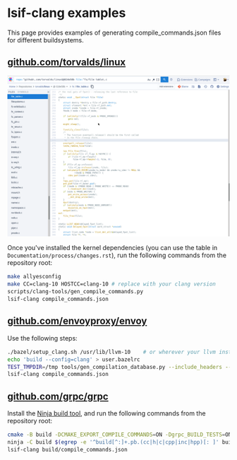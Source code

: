 # lsif-clang examples

This page provides examples of generating compile_commands.json files for different buildsystems.

## [github.com/torvalds/linux](https://github.com/torvalds/linux)

![GIF displaying usage on the linux kernel.](images/torvalds-linux.gif)

Once you've installed the kernel dependencies (you can use the table in `Documentation/process/changes.rst`), run the following commands from the repository root:
```sh
make allyesconfig
make CC=clang-10 HOSTCC=clang-10 # replace with your clang version
scripts/clang-tools/gen_compile_commands.py
lsif-clang compile_commands.json
```

## [github.com/envoyproxy/envoy](https://github.com/envoyproxy/envoy)

Use the following steps:
```sh
./bazel/setup_clang.sh /usr/lib/llvm-10    # or wherever your llvm installation lives
echo 'build --config=clang' > user.bazelrc
TEST_TMPDIR=/tmp tools/gen_compilation_database.py --include_headers --run_bazel_build
lsif-clang compile_commands.json
```

## [github.com/grpc/grpc](https://github.com/grpc/grpc)
Install the [Ninja build tool](https://ninja-build.org/), and run the following commands from the repository root:
```sh
cmake -B build -DCMAKE_EXPORT_COMPILE_COMMANDS=ON -Dgrpc_BUILD_TESTS=ON -G Ninja
ninja -C build $(egrep -e '^build[^:]+.pb.(cc|h|c|cpp|inc|hpp)[: ]' build/build.ninja | awk '{print $2}')  # generate pb
lsif-clang build/compile_commands.json
```
